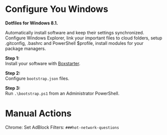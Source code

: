 Configure You Windows
=====================
**Dotfiles for Windows 8.1.**  
  
Automatically install software and keep their settings synchronized.     
Configure Windows Explorer, link your important files to cloud folders, setup .gitconfig, .bashrc and PowerShell $profile, install modules for your package managers. 

**Step 1:**   
Install your software with [Boxstarter](http://boxstarter.org/).

**Step 2:**  
Configure `bootstrap.json` files.

**Step 3:**  
Run `.\bootstrap.ps1` from an Administrator PowerShell.

Manual Actions
==============
Chrome: Set AdBlock Filters: `###hot-network-questions`
